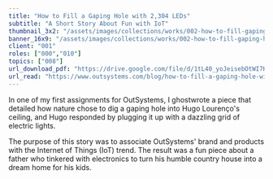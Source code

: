 ```yaml
---
title: "How to Fill a Gaping Hole with 2,304 LEDs"
subtitle: "A Short Story About Fun with IoT"
thumbnail_3x2: "/assets/images/collections/works/002-how-to-fill-gaping-hole-leds/3x2.png"
banner_16x9: "/assets/images/collections/works/002-how-to-fill-gaping-hole-leds/16x9.png"
client: "001"
roles: ["000","010"]
topics: ["008"]
url_download_pdf: "https://drive.google.com/file/d/1tL40_yoJeisebOtWI7KdlPqX5KWQ1asS/view"
url_read: "https://www.outsystems.com/blog/how-to-fill-a-gaping-hole-with-2304-leds.html"
---
```

In one of my first assignments for OutSystems, I ghostwrote a piece that detailed how nature chose to dig a gaping hole into Hugo Lourenço's ceiling, and Hugo responded by plugging it up with a dazzling grid of electric lights.

The purpose of this story was to associate OutSystems' brand and products with the Internet of Things (IoT) trend. The result was a fun piece about a father who tinkered with electronics to turn his humble country house into a dream home for his kids.
